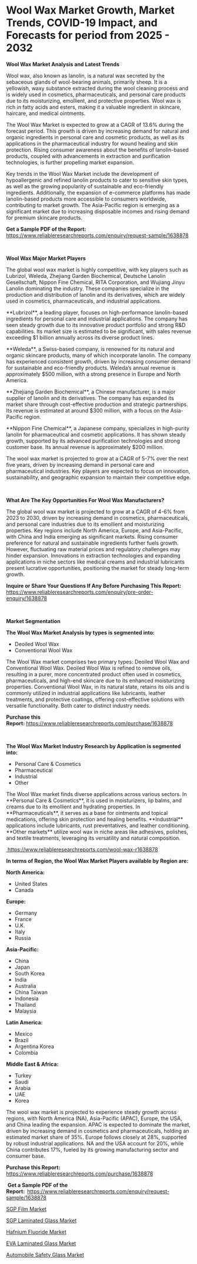 <p><h1>Wool Wax Market Growth, Market Trends, COVID-19 Impact, and Forecasts for period from 2025 - 2032</h1></p><p><strong>Wool Wax Market Analysis and Latest Trends</strong></p>
<p><p>Wool wax, also known as lanolin, is a natural wax secreted by the sebaceous glands of wool-bearing animals, primarily sheep. It is a yellowish, waxy substance extracted during the wool cleaning process and is widely used in cosmetics, pharmaceuticals, and personal care products due to its moisturizing, emollient, and protective properties. Wool wax is rich in fatty acids and esters, making it a valuable ingredient in skincare, haircare, and medical ointments.</p><p>The Wool Wax Market is expected to grow at a CAGR of 13.6% during the forecast period. This growth is driven by increasing demand for natural and organic ingredients in personal care and cosmetic products, as well as its applications in the pharmaceutical industry for wound healing and skin protection. Rising consumer awareness about the benefits of lanolin-based products, coupled with advancements in extraction and purification technologies, is further propelling market expansion.</p><p>Key trends in the Wool Wax Market include the development of hypoallergenic and refined lanolin products to cater to sensitive skin types, as well as the growing popularity of sustainable and eco-friendly ingredients. Additionally, the expansion of e-commerce platforms has made lanolin-based products more accessible to consumers worldwide, contributing to market growth. The Asia-Pacific region is emerging as a significant market due to increasing disposable incomes and rising demand for premium skincare products.</p></p>
<p><strong>Get a Sample PDF of the Report:&nbsp;</strong> <a href="https://www.reliableresearchreports.com/enquiry/request-sample/1638878?utm_campaign=117&utm_medium=2&utm_source=Github&utm_content=ia&utm_term=25012025&utm_id=wool-wax">https://www.reliableresearchreports.com/enquiry/request-sample/1638878</a></p>
<p>&nbsp;</p>
<p><strong>Wool Wax Major Market Players</strong></p>
<p><p>The global wool wax market is highly competitive, with key players such as Lubrizol, Weleda, Zhejiang Garden Biochemical, Deutsche Lanolin Gesellschaft, Nippon Fine Chemical, RITA Corporation, and Wujiang Jinyu Lanolin dominating the industry. These companies specialize in the production and distribution of lanolin and its derivatives, which are widely used in cosmetics, pharmaceuticals, and industrial applications.</p><p>**Lubrizol**, a leading player, focuses on high-performance lanolin-based ingredients for personal care and industrial applications. The company has seen steady growth due to its innovative product portfolio and strong R&D capabilities. Its market size is estimated to be significant, with sales revenue exceeding $1 billion annually across its diverse product lines.</p><p>**Weleda**, a Swiss-based company, is renowned for its natural and organic skincare products, many of which incorporate lanolin. The company has experienced consistent growth, driven by increasing consumer demand for sustainable and eco-friendly products. Weleda’s annual revenue is approximately $500 million, with a strong presence in Europe and North America.</p><p>**Zhejiang Garden Biochemical**, a Chinese manufacturer, is a major supplier of lanolin and its derivatives. The company has expanded its market share through cost-effective production and strategic partnerships. Its revenue is estimated at around $300 million, with a focus on the Asia-Pacific region.</p><p>**Nippon Fine Chemical**, a Japanese company, specializes in high-purity lanolin for pharmaceutical and cosmetic applications. It has shown steady growth, supported by its advanced purification technologies and strong customer base. Its annual revenue is approximately $200 million.</p><p>The wool wax market is projected to grow at a CAGR of 5-7% over the next five years, driven by increasing demand in personal care and pharmaceutical industries. Key players are expected to focus on innovation, sustainability, and geographic expansion to maintain their competitive edge.</p></p>
<p>&nbsp;</p>
<p><strong>What Are The Key Opportunities For Wool Wax Manufacturers?</strong></p>
<p><p>The global wool wax market is projected to grow at a CAGR of 4-6% from 2023 to 2030, driven by increasing demand in cosmetics, pharmaceuticals, and personal care industries due to its emollient and moisturizing properties. Key regions include North America, Europe, and Asia-Pacific, with China and India emerging as significant markets. Rising consumer preference for natural and sustainable ingredients further fuels growth. However, fluctuating raw material prices and regulatory challenges may hinder expansion. Innovations in extraction technologies and expanding applications in niche sectors like medical creams and industrial lubricants present lucrative opportunities, positioning the market for steady long-term growth.</p></p>
<p><strong>Inquire or Share Your Questions If Any Before Purchasing This Report:</strong> <a href="https://www.reliableresearchreports.com/enquiry/pre-order-enquiry/1638878?utm_campaign=117&utm_medium=2&utm_source=Github&utm_content=ia&utm_term=25012025&utm_id=wool-wax">https://www.reliableresearchreports.com/enquiry/pre-order-enquiry/1638878</a></p>
<p>&nbsp;</p>
<p><strong>Market Segmentation</strong></p>
<p><strong>The Wool Wax Market Analysis by types is segmented into:</strong></p>
<p><ul><li>Deoiled Wool Wax</li><li>Conventional Wool Wax</li></ul></p>
<p><p>The Wool Wax market comprises two primary types: Deoiled Wool Wax and Conventional Wool Wax. Deoiled Wool Wax is refined to remove oils, resulting in a purer, more concentrated product often used in cosmetics, pharmaceuticals, and high-end skincare due to its enhanced moisturizing properties. Conventional Wool Wax, in its natural state, retains its oils and is commonly utilized in industrial applications like lubricants, leather treatments, and protective coatings, offering cost-effective solutions with versatile functionality. Both cater to distinct industry needs.</p></p>
<p><strong>Purchase this Report:&nbsp;</strong><a href="https://www.reliableresearchreports.com/purchase/1638878?utm_campaign=117&utm_medium=2&utm_source=Github&utm_content=ia&utm_term=25012025&utm_id=wool-wax">https://www.reliableresearchreports.com/purchase/1638878</a></p>
<p>&nbsp;</p>
<p><strong>The Wool Wax Market Industry Research by Application is segmented into:</strong></p>
<p><ul><li>Personal Care & Cosmetics</li><li>Pharmaceutical</li><li>Industrial</li><li>Other</li></ul></p>
<p><p>The Wool Wax market finds diverse applications across various sectors. In **Personal Care & Cosmetics**, it is used in moisturizers, lip balms, and creams due to its emollient and hydrating properties. In **Pharmaceuticals**, it serves as a base for ointments and topical medications, offering skin protection and healing benefits. **Industrial** applications include lubricants, rust preventatives, and leather conditioning. **Other markets** utilize wool wax in niche areas like adhesives, polishes, and textile treatments, leveraging its versatility and natural composition.</p></p>
<p><a href="https://www.reliableresearchreports.com/wool-wax-r1638878?utm_campaign=117&utm_medium=2&utm_source=Github&utm_content=ia&utm_term=25012025&utm_id=wool-wax">&nbsp;https://www.reliableresearchreports.com/wool-wax-r1638878</a></p>
<p><strong>In terms of Region, the Wool Wax Market Players available by Region are:</strong></p>
<p>
    <p> <strong> North America: </strong>
        <ul>
            <li>United States</li>
            <li>Canada</li>
        </ul>
        </p> 
    <p> <strong> Europe: </strong>
        <ul>
            <li>Germany</li>
            <li>France</li>
            <li>U.K.</li>
            <li>Italy</li>
            <li>Russia</li>
        </ul>
        </p> 
    <p> <strong> Asia-Pacific: </strong>
        <ul>
            <li>China</li>
            <li>Japan</li>
            <li>South Korea</li>
            <li>India</li>
            <li>Australia</li>
            <li>China Taiwan</li>
            <li>Indonesia</li>
            <li>Thailand</li>
            <li>Malaysia</li>
        </ul>
        </p> 
    <p> <strong> Latin America: </strong>
        <ul>
            <li>Mexico</li>
            <li>Brazil</li>
            <li>Argentina Korea</li>
            <li>Colombia</li>
        </ul>
        </p> 
    <p> <strong> Middle East & Africa: </strong>
        <ul>
            <li>Turkey</li>
            <li>Saudi</li>
            <li>Arabia</li>
            <li>UAE</li>
            <li>Korea</li>
        </ul>
    </p>
    </p>
<p><p>The wool wax market is projected to experience steady growth across regions, with North America (NA), Asia-Pacific (APAC), Europe, the USA, and China leading the expansion. APAC is expected to dominate the market, driven by increasing demand in cosmetics and pharmaceuticals, holding an estimated market share of 35%. Europe follows closely at 28%, supported by robust industrial applications. NA and the USA account for 20%, while China contributes 17%, fueled by its growing manufacturing sector and consumer base.</p></p>
<p><strong>Purchase this Report: </strong><a href="https://www.reliableresearchreports.com/purchase/1638878?utm_campaign=117&utm_medium=2&utm_source=Github&utm_content=ia&utm_term=25012025&utm_id=wool-wax">https://www.reliableresearchreports.com/purchase/1638878</a></p>
<p>&nbsp;<strong>Get a Sample PDF of the Report:&nbsp;&nbsp;</strong><a href="https://www.reliableresearchreports.com/enquiry/request-sample/1638878?utm_campaign=117&utm_medium=2&utm_source=Github&utm_content=ia&utm_term=25012025&utm_id=wool-wax">https://www.reliableresearchreports.com/enquiry/request-sample/1638878</a></p>
<p><strong></strong></p>
<p><p><a href="https://github.com/texterfredia780/Market-Research-Report-List-1/blob/main/sgp-film-market.md?utm_campaign=117&utm_medium=2&utm_source=Github&utm_content=ia&utm_term=25012025&utm_id=wool-wax">SGP Film Market</a></p><p><a href="https://github.com/jaquelynhasenaue8/Market-Research-Report-List-1/blob/main/sgp-laminated-glass-market.md?utm_campaign=117&utm_medium=2&utm_source=Github&utm_content=ia&utm_term=25012025&utm_id=wool-wax">SGP Laminated Glass Market</a></p><p><a href="https://github.com/HobertDavis43/Market-Research-Report-List-1/blob/main/hafnium-fluoride-market.md?utm_campaign=117&utm_medium=2&utm_source=Github&utm_content=ia&utm_term=25012025&utm_id=wool-wax">Hafnium Fluoride Market</a></p><p><a href="https://github.com/arvelm4nthig/Market-Research-Report-List-1/blob/main/eva-laminated-glass-market.md?utm_campaign=117&utm_medium=2&utm_source=Github&utm_content=ia&utm_term=25012025&utm_id=wool-wax">EVA Laminated Glass Market</a></p><p><a href="https://github.com/AlisaRowe24/Market-Research-Report-List-1/blob/main/automobile-safety-glass-market.md?utm_campaign=117&utm_medium=2&utm_source=Github&utm_content=ia&utm_term=25012025&utm_id=wool-wax">Automobile Safety Glass Market</a></p></p>